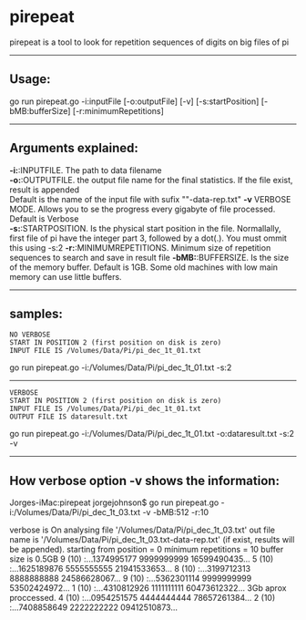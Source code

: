 # pirepeat
pirepeat is a tool to look for repetition sequences of digits on big files of pi

___
## Usage:

go run pirepeat.go -i:inputFile [-o:outputFile] [-v] [-s:startPosition] [-bMB:bufferSize] [-r:minimumRepetitions]

___

## Arguments explained:
**-i:**:INPUTFILE. The path to data filename</br>
**-o:**:OUTPUTFILE.  the output file name for the final statistics. If the file exist, result is appended</br> Default is the name of the input file with sufix ""-data-rep.txt"
**-v** VERBOSE MODE. Allows you to se the progress every gigabyte of file processed. Default is Verbose</br>
**-s:**:STARTPOSITION. Is the physical start position in the file. Normallally, first file of pi have the integer part 3, followed by a dot(.). You must ommit this using -s:2
**-r:**:MINIMUMREPETITIONS. Minimum size of repetition sequences to search and save in result file
**-bMB:**:BUFFERSIZE. Is the size of the memory buffer. Default is 1GB. Some old machines with low main memory can use little buffers. 

___

## samples:

    NO VERBOSE
    START IN POSITION 2 (first position on disk is zero)
    INPUT FILE IS /Volumes/Data/Pi/pi_dec_1t_01.txt

go run pirepeat.go -i:/Volumes/Data/Pi/pi_dec_1t_01.txt -s:2
___

    VERBOSE
    START IN POSITION 2 (first position on disk is zero)
    INPUT FILE IS /Volumes/Data/Pi/pi_dec_1t_01.txt
    OUTPUT FILE IS dataresult.txt
go run pirepeat.go -i:/Volumes/Data/Pi/pi_dec_1t_01.txt -o:dataresult.txt -s:2 -v


___

## How verbose option -v shows the information:
Jorges-iMac:pirepeat jorgejohnson$ go run pirepeat.go -i:/Volumes/Data/Pi/pi_dec_1t_03.txt -v -bMB:512 -r:10

verbose is On
analysing file '/Volumes/Data/Pi/pi_dec_1t_03.txt'
out file name is '/Volumes/Data/Pi/pi_dec_1t_03.txt-data-rep.txt' (if exist, results will be appended).
starting from position = 0
mínimum repetitions = 10
buffer size is  0.5GB
9 (10) :...1374995177 9999999999 16599490435...
5 (10) :...1625189876 5555555555 21941533653...
8 (10) :...3199712313 8888888888 24586628067...
9 (10) :...5362301114 9999999999 53502424972...
1 (10) :...4310812926 1111111111 60473612322...
3Gb aprox proccessed.
4 (10) :...0954251575 4444444444 78657261384...
2 (10) :...7408858649 2222222222 09412510873...
